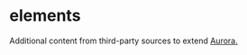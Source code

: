 # elements
Additional content from third-party sources to extend <a href="https://aurorabuilder.com/">Aurora.</a>
